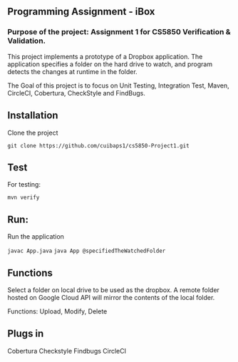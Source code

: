 ## Programming Assignment - iBox
### Purpose of the project: Assignment 1 for CS5850 Verification & Validation.
This project implements a prototype of a Dropbox application. The application specifies a folder on the hard drive to watch, and program detects the changes at runtime in the folder.

The Goal of this project is to focus on Unit Testing, Integration Test, Maven, CircleCI, Cobertura, CheckStyle and FindBugs.

## Installation
Clone the project

`git clone https://github.com/cuibaps1/cs5850-Project1.git`

## Test
For testing:

`mvn verify`

## Run:
Run the application

`javac App.java`
`java App @specifiedTheWatchedFolder`

## Functions
Select a folder on local drive to be used as the dropbox. A remote folder hosted on Google Cloud API will mirror the contents of the local folder.

Functions: Upload, Modify, Delete

## Plugs in
Cobertura
Checkstyle 
Findbugs
CircleCI
